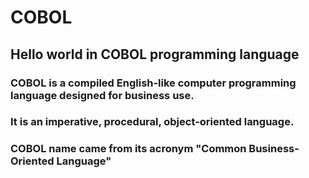 # COBOL
## Hello world in COBOL programming language

### COBOL is a compiled English-like computer programming language designed for business use.

### It is an imperative, procedural, object-oriented language.

### COBOL name came from its acronym "Common Business-Oriented Language"